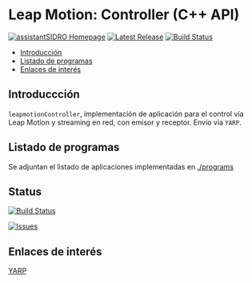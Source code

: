 # Leap Motion: Controller (C++ API)

[![assistantSIDRO Homepage](https://img.shields.io/badge/leapmotionController-develop-orange.svg)](https://github.com/davidvelascogarcia/leapmotionController/tree/master/docs) [![Latest Release](https://img.shields.io/github/tag/davidvelascogarcia/leapmotionController.svg?label=Latest%20Release)](https://github.com/davidvelascogarcia/leapmotionController/tags)
[![Build Status](https://travis-ci.org/davidvelascogarcia/leapmotionController.svg?branch=develop)](https://travis-ci.org/davidvelascogarcia/leapmotionController)

- [Introducción](#introducción)
- [Listado de programas](#listado-de-programas)
- [Enlaces de interés](#enlaces-de-interés)

## Introduccción

`leapmotionController`, implementación de aplicación para el control vía Leap Motion y streaming en red, con emisor y receptor. Envío vía `YARP`.

## Listado de programas

Se adjuntan el listado de aplicaciones implementadas en [./programs](./programs)


## Status

[![Build Status](https://travis-ci.org/davidvelascogarcia/leapmotionController.svg?branch=develop)](https://travis-ci.org/davidvelascogarcia/leapmotionController)

[![Issues](https://img.shields.io/github/issues/davidvelascogarcia/leapmotionController.svg?label=Issues)](https://github.com/davidvelascogarcia/leapmotionController/issues)

## Enlaces de interés

[YARP](http://www.yarp.it/)
